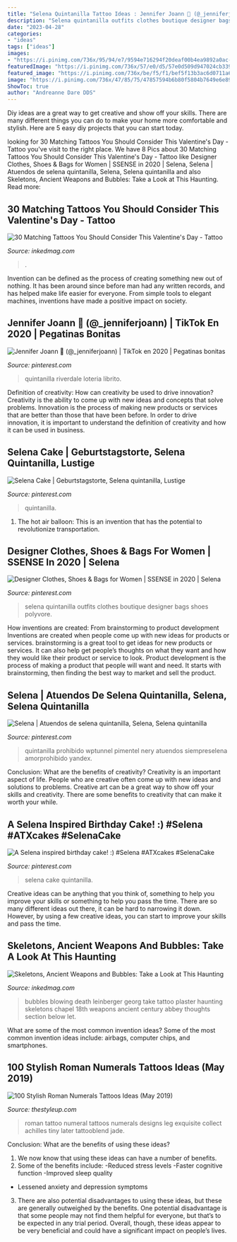 ```yaml
---
title: "Selena Quintanilla Tattoo Ideas : Jennifer Joann 🦋 (@_jenniferjoann)"
description: "Selena quintanilla outfits clothes boutique designer bags shoes polyvore"
date: "2023-04-28"
categories:
- "ideas"
tags: ["ideas"]
images:
- "https://i.pinimg.com/736x/95/94/e7/9594e716294f20deaf00b4ea9892a0ac--selena-selena-selena-style.jpg"
featuredImage: "https://i.pinimg.com/736x/57/e0/d5/57e0d509d947024cb33988b14fae63e9--tex-mex-selena-quintanilla.jpg"
featured_image: "https://i.pinimg.com/736x/be/f5/f1/bef5f13b3ac6d0711a6cbcf816fb9788.jpg"
image: "https://i.pinimg.com/736x/47/85/75/47857594b6b80f5804b7649e6e8991d1.jpg"
ShowToc: true
author: "Andreanne Dare DDS"
---
```



Diy ideas are a great way to get creative and show off your skills. There are many different things you can do to make your home more comfortable and stylish. Here are 5 easy diy projects that you can start today.

	

		
looking for 30 Matching Tattoos You Should Consider This Valentine&#039;s Day - Tattoo you've visit to the right place. We have 8 Pics about 30 Matching Tattoos You Should Consider This Valentine&#039;s Day - Tattoo like Designer Clothes, Shoes &amp; Bags for Women | SSENSE in 2020 | Selena, Selena | Atuendos de selena quintanilla, Selena, Selena quintanilla and also Skeletons, Ancient Weapons and Bubbles: Take a Look at This Haunting. Read more:
		
    
## 30 Matching Tattoos You Should Consider This Valentine&#039;s Day - Tattoo

<img loading=lazy src="https://www.inkedmag.com/.image/t_share/MTcwMzAwMjk3MjA0MjEyOTYw/matching-tattoo-fb.jpg" onerror="this.onerror=null;this.src='https://tse3.mm.bing.net/th?id=OIP.afLWVGgSk0Ba0S03aqCKZwHaD4&amp;pid=15.1';" alt="30 Matching Tattoos You Should Consider This Valentine&#039;s Day - Tattoo">

_Source: inkedmag.com_

>. 

	

Invention can be defined as the process of creating something new out of nothing. It has been around since before man had any written records, and has helped make life easier for everyone. From simple tools to elegant machines, inventions have made a positive impact on society.

    
## Jennifer Joann 🦋 (@_jenniferjoann) | TikTok En 2020 | Pegatinas Bonitas

<img loading=lazy src="https://i.pinimg.com/736x/be/f5/f1/bef5f13b3ac6d0711a6cbcf816fb9788.jpg" onerror="this.onerror=null;this.src='https://tse3.mm.bing.net/th?id=OIP.4Tn13-Mz81dBPMvPQ2NhigHaMm&amp;pid=15.1';" alt="Jennifer Joann 🦋 (@_jenniferjoann) | TikTok en 2020 | Pegatinas bonitas">

_Source: pinterest.com_

>quintanilla riverdale loteria librito. 

	

Definition of creativity: How can creativity be used to drive innovation?
Creativity is the ability to come up with new ideas and concepts that solve problems. Innovation is the process of making new products or services that are better than those that have been before. In order to drive innovation, it is important to understand the definition of creativity and how it can be used in business.

    
## Selena Cake | Geburtstagstorte, Selena Quintanilla, Lustige

<img loading=lazy src="https://i.pinimg.com/736x/8c/8c/0b/8c8c0be9a062825c4c4bb2439f0d9b7c.jpg" onerror="this.onerror=null;this.src='https://tse3.mm.bing.net/th?id=OIP.r5mcvNUIvEseSebpxuipHgHaJ3&amp;pid=15.1';" alt="Selena Cake | Geburtstagstorte, Selena quintanilla, Lustige">

_Source: pinterest.com_

>quintanilla. 

	

1. The hot air balloon: This is an invention that has the potential to revolutionize transportation.

    
## Designer Clothes, Shoes &amp; Bags For Women | SSENSE In 2020 | Selena

<img loading=lazy src="https://i.pinimg.com/736x/95/94/e7/9594e716294f20deaf00b4ea9892a0ac--selena-selena-selena-style.jpg" onerror="this.onerror=null;this.src='https://tse1.mm.bing.net/th?id=OIP.p8jb8LTuIR2WsU8L1HkbgwHaGM&amp;pid=15.1';" alt="Designer Clothes, Shoes &amp; Bags for Women | SSENSE in 2020 | Selena">

_Source: pinterest.com_

>selena quintanilla outfits clothes boutique designer bags shoes polyvore. 

	

How inventions are created: From brainstorming to product development
Inventions are created when people come up with new ideas for products or services. brainstorming is a great tool to get ideas for new products or services. It can also help get people’s thoughts on what they want and how they would like their product or service to look. Product development is the process of making a product that people will want and need. It starts with brainstorming, then finding the best way to market and sell the product.

    
## Selena | Atuendos De Selena Quintanilla, Selena, Selena Quintanilla

<img loading=lazy src="https://i.pinimg.com/736x/57/e0/d5/57e0d509d947024cb33988b14fae63e9--tex-mex-selena-quintanilla.jpg" onerror="this.onerror=null;this.src='https://tse3.mm.bing.net/th?id=OIP.w-hx5Xy5mIG49aF0haKs9QHaK2&amp;pid=15.1';" alt="Selena | Atuendos de selena quintanilla, Selena, Selena quintanilla">

_Source: pinterest.com_

>quintanilla prohibido wptunnel pimentel nery atuendos siempreselena amorprohibido yandex. 

	

Conclusion: What are the benefits of creativity?
Creativity is an important aspect of life. People who are creative often come up with new ideas and solutions to problems. Creative art can be a great way to show off your skills and creativity. There are some benefits to creativity that can make it worth your while.

    
## A Selena Inspired Birthday Cake! :) #Selena #ATXcakes #SelenaCake

<img loading=lazy src="https://i.pinimg.com/736x/47/85/75/47857594b6b80f5804b7649e6e8991d1.jpg" onerror="this.onerror=null;this.src='https://tse4.mm.bing.net/th?id=OIP.54qlGAAopPR9w9DUB0sV-wHaIo&amp;pid=15.1';" alt="A Selena inspired birthday cake! :) #Selena #ATXcakes #SelenaCake">

_Source: pinterest.com_

>selena cake quintanilla. 

	

Creative ideas can be anything that you think of, something to help you improve your skills or something to help you pass the time. There are so many different ideas out there, it can be hard to narrowing it down. However, by using a few creative ideas, you can start to improve your skills and pass the time.

    
## Skeletons, Ancient Weapons And Bubbles: Take A Look At This Haunting

<img loading=lazy src="https://www.inkedmag.com/.image/t_share/MTY3NjI5NDkxMzg3MDQ5ODcw/tumblr_le3m0v7dk81qe71zoo1_500.jpg" onerror="this.onerror=null;this.src='https://tse2.mm.bing.net/th?id=OIP.YSUwBozxpSj6KTpHvzeKBAHaJG&amp;pid=15.1';" alt="Skeletons, Ancient Weapons and Bubbles: Take a Look at This Haunting">

_Source: inkedmag.com_

>bubbles blowing death leinberger georg take tattoo plaster haunting skeletons chapel 18th weapons ancient century abbey thoughts section below let. 

	

What are some of the most common invention ideas?
Some of the most common invention ideas include: airbags, computer chips, and smartphones.

    
## 100 Stylish Roman Numerals Tattoos Ideas (May 2019)

<img loading=lazy src="http://thestyleup.com/wp-content/uploads/2015/03/roman-numeral-tattoo-design-4.jpg" onerror="this.onerror=null;this.src='https://tse3.mm.bing.net/th?id=OIP.EUCnCdPR2XHfq88yyXE4awHaHa&amp;pid=15.1';" alt="100 Stylish Roman Numerals Tattoos Ideas (May 2019)">

_Source: thestyleup.com_

>roman tattoo numeral tattoos numerals designs leg exquisite collect achilles tiny later tattooblend jade. 

	

Conclusion: What are the benefits of using these ideas?
1. We now know that using these ideas can have a number of benefits.
2. Some of the benefits include: 
-Reduced stress levels 
-Faster cognitive function 
-Improved sleep quality 
- Lessened anxiety and depression symptoms 
3. There are also potential disadvantages to using these ideas, but these are generally outweighed by the benefits. One potential disadvantage is that some people may not find them helpful for everyone, but that’s to be expected in any trial period. Overall, though, these ideas appear to be very beneficial and could have a significant impact on people’s lives.

